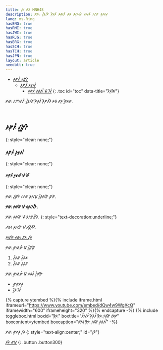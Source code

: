 ```yaml
---
title: ꤹꥈꤷ ꤳꥉꤸ MNH48
description: ꥆꥇꤵꥇ ꤶꥍꥑꤹꥈꤷꥆꥐ ꥆꥈꥐꤳꥈꤰ꥓ ꤳꥉꤲꥋꤰ꥓ ꤳꥉꤸ ꤴꥇꤱꥈꤵꤰꥐ ꤴꤾꤸ꥓ ꤷꥁꤼ ꤸꥍꤾꤿꥈ
lang: ms-Rjng
hasENG: true
hasRMI: true
hasJWI: true
hasRJG: true
hasBRG: true
hasSCH: true
hasTCH: true
hasJPN: true
layout: article
needbtt: true
---
```



- [ꤳꤺꥈꤰ꥓ ꤶꥍꤽꥍꥏꤱꥐ](#ꤳꤺꥈꤰ꥓-ꤶꥍꤽꥍꥏꤱꥐ)
  - [ꤳꤺꥈꤰ꥓ ꤰꥍꤹꥇꤾ꥓](#ꤳꤺꥈꤰ꥓-ꤰꥍꤹꥇꤾ꥓)
    - [ꤳꤺꥈꤰ꥓ ꤰꥍꤹꥇꤾ꥓ ꤿꥏ ꤾꥊꥐ](#ꤳꤺꥈꤰ꥓-ꤰꥍꤹꥇꤾ꥓-ꤿꥏ-ꤾꥊꥐ)
{: .toc id="toc" data-title="ꤰꥐꤴꥈꤲꥐ"}


ꥆꥇꤵꥇ ꥁꤻꤾꥁ꥓ ꤶꥍꥑꤹꥈꤷꥆꥐ ꥆꥈꥐꤳꥈꤰ꥓ ꤳꥈꥐꤺꥈꤰ꥓ꤰꥐ ꤳꥉꤸ ꥆꥇꤳꥈ ꤼꥍꥐꤴꥇꤽꥇ.


&nbsp;


## ꤳꤺꥈꤰ꥓ ꤶꥍꤽꥍꥏꤱꥐ
{: style="clear: none;"}

### ꤳꤺꥈꤰ꥓ ꤰꥍꤹꥇꤾ꥓
{: style="clear: none;"}

#### ꤳꤺꥈꤰ꥓ ꤰꥍꤹꥇꤾ꥓ ꤿꥏ ꤾꥊꥐ
{: style="clear: none;"}

ꥆꥇꤵꥇ ꤶꥍꤽꥍꥏꤱꥐ ꤷꥁꤼ ꤸꥍꤾꤿꥈ ꤷꥍꥑꤳꥈꤾꥇꤼꥐ ꤽꥍꤺꥏ.


**ꥆꥇꤵꥇ ꤳꥈꤾꥇꤼꥐ ꤿꥏ ꤴꥇꤳꥍꤷꤾ꥓ꤰꥐ.**


ꥆꥇꤵꥇ ꤳꥈꤾꥇꤼꥐ ꤿꥏ ꤴꥇꤱꤽꥇꤼ꥓ꤰꥐ.
{: style="text-decoration:underline;"}


*ꥆꥇꤵꥇ ꤳꥈꤾꥇꤼꥐ ꤿꥏ ꤴꥇꤹꥋꥐꤴꥋꥏꤰꥐ.*


[ꤳꥈꤾꥇꤼꥐ ꥆꥇꤵꥇ ꥆꤴ ꤶꥌꤳꥐ](#)


ꥆꥇꤵꥇ ꤼꥍꤵꤽꥊ ꤿꥏ ꤷꥍꥑꤼꥈꤼꥈꥐ

1. ꤶꥍꥑꤰꤽ ꤶꥍꥑꤳꤸ
2. ꤶꥍꥑꤰꤽ ꤰꥍꤴꥈꥆ


ꥆꥇꤵꥇ ꤼꥍꤵꤽꥊ ꤿꥏ ꤳꥇꤴꤰ꥓ ꤷꥍꥑꤼꥈꤼꥈꥐ

- ꤼꥍꤼꥈꥆꤳꥈ
- ꤷꥍꥐꤴ ꤾꥊꥐ


{% capture ytembed %}{% include iframe.html iframeurl="https://www.youtube.com/embed/dQw4w9WgXcQ" iframewidth="600" iframeheight="320" %}{% endcapture -%}
{% include togglebox.html boxid="ꤹꥋꥐꤳꥋꥒ" boxtitle="ꤰ꥓ꤾꥇꤰ꥓ ꥆꥈꥐꤳꥈꤰ꥓ ꤹꥋꥐꤳꥋꥒ ꤷꥋꤹꥋꤽꥐ ꤷꥇꤴꥉꥆꥋ" boxcontent=ytembed boxcaption="ꥆꥇꤵꥇ ꤹꥋꥐꤳꥋꥒ ꤷꥈꤳꥇꤽꥐ ꤰꥍꤹꥇꤾ꥓" -%}


ꥆꥇꤵꥇ ꤼꥈꥆꤳꥈ ꤷꥈꤳꥏ
{: style="text-align:center;" id="ꤷꥈꤳꥏ"}

[ꤳꥍꤰꥐ ꤼꤿ](#ꤷꥈꤳꥏ)
{: .button .button300}


&nbsp;

